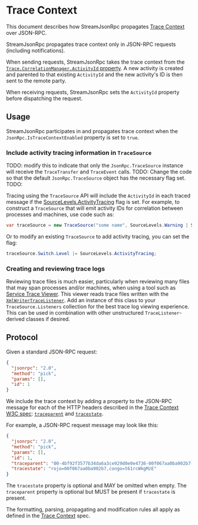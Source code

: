 # Trace Context

This document describes how StreamJsonRpc propagates [Trace Context][trace-context] over JSON-RPC.

StreamJsonRpc propagates trace context only in JSON-RPC requests (including notifications).

When sending requests, StreamJsonRpc takes the trace context from the [`Trace.CorrelationManager.ActivityId` property][ActivityId].
A new activity is created and parented to that existing `ActivityId` and the new activity's ID is then sent to the remote party.

When receiving requests, StreamJsonRpc sets the `ActivityId` property before dispatching the request.

## Usage

StreamJsonRpc participates in and propagates trace context when the `JsonRpc.IsTraceContextEnabled` property is set to `true`.

### Include activity tracing information in `TraceSource`

TODO: modify this to indicate that only the `JsonRpc.TraceSource` instance will receive the `TraceTransfer` and `TraceEvent` calls.
TODO: Change the code so that the default `JsonRpc.TraceSource` object has the necessary flag set.
TODO:

Tracing using the `TraceSource` API will include the `ActivityId` in each traced message if the [SourceLevels.ActivityTracing][ActivityTracingFlag] flag is set.
For example, to construct a `TraceSource` that will emit activity IDs for correlation between processes and machines, use code such as:

```cs
var traceSource = new TraceSource("some name", SourceLevels.Warning | SourceLevels.ActivityTracing);
```

Or to modify an existing `TraceSource` to add activity tracing, you can set the flag:

```cs
traceSource.Switch.Level |= SourceLevels.ActivityTracing;
```

### Creating and reviewing trace logs

Reviewing trace files is much easier, particularly when reviewing many files that may span processes and/or machines, when using a tool such as [Service Trace Viewer][ServiceTraceViewer].
This viewer reads trace files written with the [`XmlWriterTraceListener`](XmlWriterTraceListener).
Add an instance of this class to your `TraceSource.Listeners` collection for the best trace log viewing experience.
This can be used in combination with other unstructured `TraceListener`-derived classes if desired.

## Protocol

Given a standard JSON-RPC request:

```json
{
  "jsonrpc": "2.0",
  "method": "pick",
  "params": [],
  "id": 1
}
```

We include the trace context by adding a property to the JSON-RPC message for each of the HTTP headers described in the [Trace Context W3C spec][trace-context]: [`traceparent`][traceparent] and [`tracestate`][tracestate].

For example, a JSON-RPC request message may look like this:

```json
{
  "jsonrpc": "2.0",
  "method": "pick",
  "params": [],
  "id": 1,
  "traceparent": "00-4bf92f3577b34da6a3ce929d0e0e4736-00f067aa0ba902b7-01",
  "tracestate": "rojo=00f067aa0ba902b7,congo=t61rcWkgMzE"
}
```

The `tracestate` property is optional and MAY be omitted when empty.
The `traceparent` property is optional but MUST be present if `tracestate` is present.

The formatting, parsing, propagating and modification rules all apply as defined in the [Trace Context][trace-context] spec.

[trace-context]: https://www.w3.org/TR/trace-context/
[traceparent]: https://www.w3.org/TR/trace-context/#traceparent-header-field-values
[tracestate]: https://www.w3.org/TR/trace-context/#tracestate-header-field-values
[ActivityId]: https://docs.microsoft.com/en-us/dotnet/api/system.diagnostics.correlationmanager.activityid?view=netcore-3.1
[ActivityTracingFlag]: https://docs.microsoft.com/en-us/dotnet/api/system.diagnostics.sourcelevels?view=netcore-3.1#System_Diagnostics_SourceLevels_ActivityTracing
[XmlWriterTraceListener]: https://docs.microsoft.com/en-us/dotnet/api/system.diagnostics.xmlwritertracelistener?view=netcore-3.1
[ServiceTraceViewer]: https://docs.microsoft.com/en-us/dotnet/framework/wcf/service-trace-viewer-tool-svctraceviewer-exe#using-the-service-trace-viewer-tool
